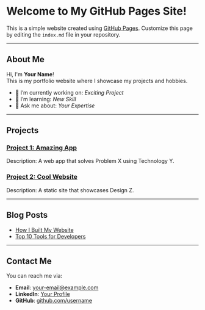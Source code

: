 # Welcome to My GitHub Pages Site!

This is a simple website created using [GitHub Pages](https://pages.github.com/). Customize this page by editing the `index.md` file in your repository.

---

## About Me
Hi, I'm **Your Name**!  
This is my portfolio website where I showcase my projects and hobbies.

- 🔭 I’m currently working on: _Exciting Project_
- 🌱 I’m learning: _New Skill_
- 💬 Ask me about: _Your Expertise_

---

## Projects

### [Project 1: Amazing App](https://github.com/username/project1)
Description: A web app that solves Problem X using Technology Y.

### [Project 2: Cool Website](https://username.github.io/project2)
Description: A static site that showcases Design Z.

---

## Blog Posts
- [How I Built My Website](https://username.github.io/blog1)
- [Top 10 Tools for Developers](https://username.github.io/blog2)

---

## Contact Me
You can reach me via:
- **Email**: [your-email@example.com](mailto:your-email@example.com)
- **LinkedIn**: [Your Profile](https://linkedin.com/in/username)
- **GitHub**: [github.com/username](https://github.com/username)
